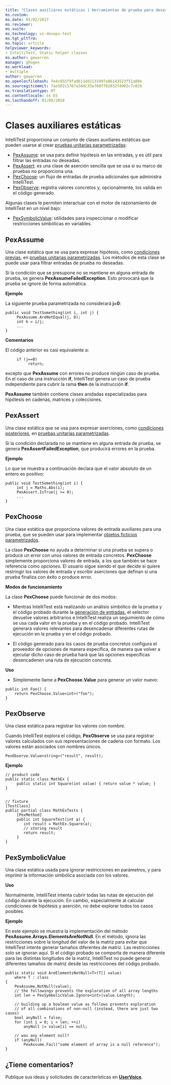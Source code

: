 ```yaml
---
title: "Clases auxiliares estáticas | Herramientas de prueba para desarrolladores de Microsoft IntelliTest | Microsoft Docs"
ms.custom: 
ms.date: 05/02/2017
ms.reviewer: 
ms.suite: 
ms.technology: vs-devops-test
ms.tgt_pltfrm: 
ms.topic: article
helpviewer_keywords:
- IntelliTest, Static helper classes
ms.author: gewarren
manager: ghogen
ms.workload:
- multiple
author: gewarren
ms.openlocfilehash: fe4c855f9fad611dd1131997a86143523f51a80e
ms.sourcegitcommit: 7ae502c5767a34dc35e760ff02032f4902c7c02b
ms.translationtype: HT
ms.contentlocale: es-ES
ms.lasthandoff: 01/09/2018
---
```

# <a name="static-helper-classes"></a>Clases auxiliares estáticas

IntelliTest proporciona un conjunto de clases auxiliares estáticas que pueden usarse al crear [pruebas unitarias parametrizadas](test-generation.md#parameterized-unit-testing):

* [PexAssume](#pexassume): se usa para definir hipótesis en las entradas, y es útil para filtrar las entradas no deseadas.
* [PexAssert](#pexassert): es una clase de aserción sencilla que se usa si su marco de pruebas no proporciona una.
* [PexChoose](#pexchoose): un flujo de entradas de prueba adicionales que administra IntelliTest.
* [PexObserve](#pexobserve): registra valores concretos y, opcionalmente, los valida en el código generado.

Algunas clases le permiten interactuar con el motor de razonamiento de IntelliTest en un nivel bajo:

* [PexSymbolicValue](#pexsymbolicvalue): utilidades para inspeccionar o modificar restricciones simbólicas en variables.

<a name="pexassume"></a>
## <a name="pexassume"></a>PexAssume

Una clase estática que se usa para expresar hipótesis, como [condiciones previas](test-generation.md#precondition), en [pruebas unitarias parametrizadas](test-generation.md#parameterized-unit-testing).
Los métodos de esta clase se puede usar para filtrar entradas de prueba no deseadas.

Si la condición que se presupone no se mantiene en alguna entrada de prueba, se genera **PexAssumeFailedException**. Esto provocará que la prueba se ignore de forma automática.

**Ejemplo**

La siguiente prueba parametrizada no considerará **j=0**:

```
public void TestSomething(int i, int j) {
     PexAssume.AreNotEqual(j, 0);
     int k = i/j;
     ...
}
```

**Comentarios**

El código anterior es casi equivalente a:

```
     if (j==0)
          return;
```

excepto que **PexAssume** con errores no produce ningún caso de prueba. En el caso de una instrucción **if**, IntelliTest genera un caso de prueba independiente para cubrir la rama **then** de la instrucción **if**.

**PexAssume** también contiene clases anidadas especializadas para hipótesis en cadenas, matrices y colecciones.

<a name="pexassert"></a>
## <a name="pexassert"></a>PexAssert

Una clase estática que se usa para expresar aserciones, como [condiciones posteriores](test-generation.md#postcondition), en [pruebas unitarias parametrizadas](test-generation.md#parameterized-unit-testing).

Si la condición declarada no se mantiene en alguna entrada de prueba, se genera **PexAssertFailedException**, que producirá errores en la prueba.

**Ejemplo**

Lo que se muestra a continuación declara que el valor absoluto de un entero es positivo:

```
public void TestSomething(int i) {
     int j = Maths.Abs(i);
     PexAssert.IsTrue(j >= 0);
     ...
}
```

<a name="pexchoose"></a>
## <a name="pexchoose"></a>PexChoose

Una clase estática que proporciona valores de entrada auxiliares para una prueba, que se pueden usar para implementar [objetos ficticios parametrizados](input-generation.md#parameterized-mocks).

La clase **PexChoose** no ayuda a determinar si una prueba se supera o produce un error con unos valores de entrada concretos. **PexChoose** simplemente proporciona valores de entrada, a los que también se hace referencia como *opciones*. El usuario sigue siendo el que decide si quiere restringir los valores de entrada y escribir aserciones que definan si una prueba finaliza con éxito o produce error.

**Modos de funcionamiento**

La clase **PexChoose** puede funcionar de dos modos:

* Mientras IntelliTest está realizando un análisis simbólico de la prueba y el código probado durante la [generación de entradas](input-generation.md), el selector devuelve valores arbitrarios e IntelliTest realiza un seguimiento de cómo se usa cada valor en la prueba y en el código probado. IntelliTest generará valores relevantes para desencadenar diferentes rutas de ejecución en la prueba y en el código probado.

* El código generado para los casos de prueba concretos configura el proveedor de opciones de manera específica, de manera que volver a ejecutar dicho caso de prueba hará que las opciones específicas desencadenen una ruta de ejecución concreta.

**Uso**

* Simplemente llame a **PexChoose.Value** para generar un valor nuevo:

```
public int Foo() {
    return PexChoose.Value<int>("foo");
}
```

<a name="pexobserve"></a>
## <a name="pexobserve"></a>PexObserve

Una clase estática para registrar los valores con nombre.

Cuando IntelliTest explora el código, **PexObserve** se usa para registrar valores calculados con sus representaciones de cadena con formato. Los valores están asociados con nombres únicos.

```
PexObserve.Value<string>("result", result);
```

**Ejemplo**

```
// product code
public static class MathEx {
     public static int Square(int value) { return value * value; }
}


// fixture
[TestClass]
public partial class MathExTests {
     [PexMethod]
     public int SquareTest(int a) {
        int result = MathEx.Square(a); 
        // storing result
        return result;
     }
}
```

<a name="pexsymbolicvalue"></a>
## <a name="pexsymbolicvalue"></a>PexSymbolicValue

Una clase estática usada para ignorar restricciones en parámetros, y para imprimir la información simbólica asociada con los valores.

**Uso**

Normalmente, IntelliTest intenta cubrir todas las rutas de ejecución del código durante la ejecución. En cambio, especialmente al calcular condiciones de hipótesis y aserción, no debe explorar todos los casos posibles.

**Ejemplo**

En este ejemplo se muestra la implementación del método **PexAssume.Arrays.ElementsAreNotNull**. En el método, ignora las restricciones sobre la longitud del valor de la matriz para evitar que IntelliTest intente generar tamaños diferentes de matriz. Las restricciones solo se ignoran aquí. Si el código probado se comporta de manera diferente para las distintas longitudes de la matriz, IntelliTest no puede generar diferentes tamaños de matriz desde las restricciones del código probado.

```
public static void AreElementsNotNull<T>(T[] value)
    where T : class
{
    PexAssume.NotNull(value);
    // the followings prevents the exploration of all array lengths
    int len = PexSymbolicValue.Ignore<int>(value.Length);

    // building up a boolean value as follows prevents exploration
    // of all combinations of non-null (instead, there are just two cases)
    bool anyNull = false;
    for (int i = 0; i < len; ++i)
        anyNull |= value[i] == null;

    // was any element null?
    if (anyNull)
        PexAssume.Fail("some element of array is a null reference");
}
```

## <a name="got-feedback"></a>¿Tiene comentarios?

Publique sus ideas y solicitudes de características en **[UserVoice](https://visualstudio.uservoice.com/forums/121579-visual-studio-2015/category/157869-test-tools?query=IntelliTest)**.
